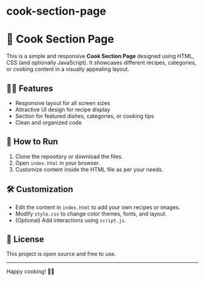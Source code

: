 # cook-section-page
# 🍳 Cook Section Page

This is a simple and responsive **Cook Section Page** designed using HTML, CSS (and optionally JavaScript). It showcases different recipes, categories, or cooking content in a visually appealing layout.

 
## 🧑‍🍳 Features

- Responsive layout for all screen sizes
- Attractive UI design for recipe display
- Section for featured dishes, categories, or cooking tips
- Clean and organized code

## 🚀 How to Run

1. Clone the repository or download the files.
2. Open `index.html` in your browser.
3. Customize content inside the HTML file as per your needs.

## 🛠️ Customization

- Edit the content in `index.html` to add your own recipes or images.
- Modify `style.css` to change color themes, fonts, and layout.
- (Optional) Add interactions using `script.js`.

 
## 📄 License

This project is open source and free to use.

---

Happy cooking! 🍲✨


